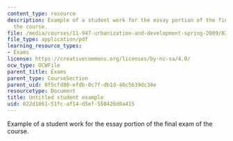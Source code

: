 ```yaml
---
content_type: resource
description: Example of a student work for the essay portion of the final exam of
  the course.
file: /media/courses/11-947-urbanization-and-development-spring-2009/022d186151fcaf14d5ef550426d0a415_MIT11_947s09_sw03.pdf
file_type: application/pdf
learning_resource_types:
- Exams
license: https://creativecommons.org/licenses/by-nc-sa/4.0/
ocw_type: OCWFile
parent_title: Exams
parent_type: CourseSection
parent_uid: 0f5cfd80-efdb-0c7f-db1d-46c5639dc34e
resourcetype: Document
title: Untitled student example
uid: 022d1861-51fc-af14-d5ef-550426d0a415
---
```

Example of a student work for the essay portion of the final exam of the course.